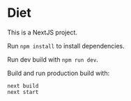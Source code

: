# Diet

This is a NextJS project.

Run `npm install` to install dependencies.

Run dev build with `npm run dev`.

Build and run production build with:

```
next build
next start
```